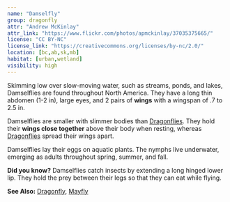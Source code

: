 ```yaml
---
name: "Damselfly"
group: dragonfly
attr: "Andrew McKinlay"
attr_link: "https://www.flickr.com/photos/apmckinlay/37035375665/"
license: "CC BY-NC"
license_link: "https://creativecommons.org/licenses/by-nc/2.0/"
location: [bc,ab,sk,mb]
habitat: [urban,wetland]
visibility: high
---
```

Skimming low over slow-moving water, such as streams, ponds, and lakes, Damselflies are found throughout North America. They have a long thin abdomen (1-2 in), large eyes, and 2 pairs of **wings** with a wingspan of .7 to 2.5 in.

Damselflies are smaller with slimmer bodies than [Dragonflies](/insects/dragonfly/). They hold their **wings close together** above their body when resting, whereas [Dragonflies](/insects/dragonfly/) spread their wings apart.

Damselflies lay their eggs on aquatic plants. The nymphs live underwater, emerging as adults throughout spring, summer, and fall.

**Did you know?** Damselflies catch insects by extending a long hinged lower lip. They hold the prey between their legs so that they can eat while flying.

<!-- generated, do not edit -->
**See Also:**
[Dragonfly](/insects/dragonfly/),
[Mayfly](/insects/mayfly/)
